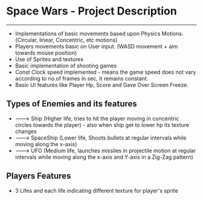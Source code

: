 # Space Wars - Project Description
---

- Implementations of basic movements based upon Physics Motions. (Circular, linear, Concentric, etc motions)
- Players movements basic on User input. (WASD movement + aim towards mouse position)
- Use of Sprites and textures
- Basic implementation of shooting games
- Const Clock speed implemented - means the game speed does not vary according to no.of frames in sec, it remains constant.
- Basic UI features like Player Hp, Score and Gave Over Screen Freeze.

## Types of Enemies and its features
- ---> Ship (Higher life, tries to hit the player moving in concentric circles towards the player) - also when ship get to lower hp its texture changes
- ---> SpaceShip (Lower life, Shoots bullets at regular intervals while moving along the x-axis)
- ---> UFO (Medium life, launches missiles in projectile motion at regular intervals while moving along the x-axis and Y-axis in a Zig-Zag pattern)

## Players Features
- 3 Lifes and each life indicating different texture for player's sprite
